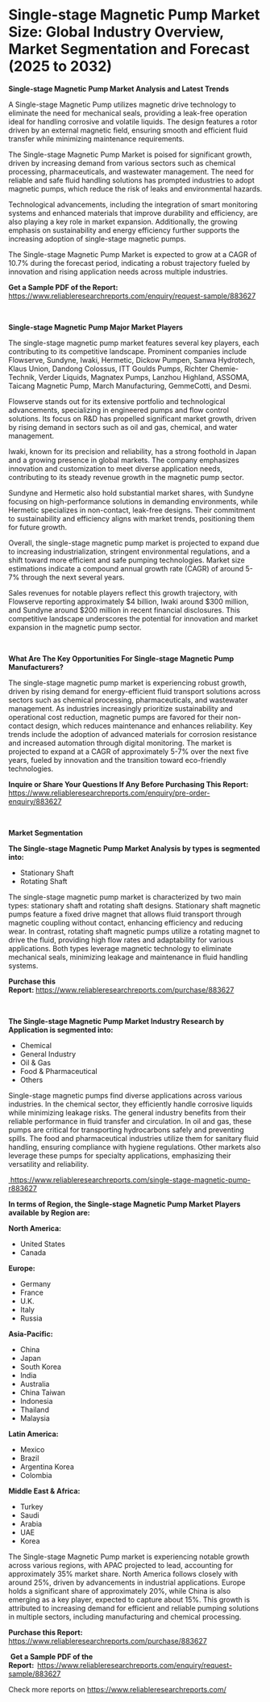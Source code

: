 <p><h1>Single-stage Magnetic Pump Market Size: Global Industry Overview, Market Segmentation and Forecast (2025 to 2032)</h1></p><p><strong>Single-stage Magnetic Pump Market Analysis and Latest Trends</strong></p>
<p><p>A Single-stage Magnetic Pump utilizes magnetic drive technology to eliminate the need for mechanical seals, providing a leak-free operation ideal for handling corrosive and volatile liquids. The design features a rotor driven by an external magnetic field, ensuring smooth and efficient fluid transfer while minimizing maintenance requirements. </p><p>The Single-stage Magnetic Pump Market is poised for significant growth, driven by increasing demand from various sectors such as chemical processing, pharmaceuticals, and wastewater management. The need for reliable and safe fluid handling solutions has prompted industries to adopt magnetic pumps, which reduce the risk of leaks and environmental hazards. </p><p>Technological advancements, including the integration of smart monitoring systems and enhanced materials that improve durability and efficiency, are also playing a key role in market expansion. Additionally, the growing emphasis on sustainability and energy efficiency further supports the increasing adoption of single-stage magnetic pumps. </p><p>The Single-stage Magnetic Pump Market is expected to grow at a CAGR of 10.7% during the forecast period, indicating a robust trajectory fueled by innovation and rising application needs across multiple industries.</p></p>
<p><strong>Get a Sample PDF of the Report:&nbsp;</strong> <a href="https://www.reliableresearchreports.com/enquiry/request-sample/883627?utm_campaign=2667&utm_medium=2&utm_source=Github&utm_content=ia&utm_term=24022025&utm_id=single-stage-magnetic-pump">https://www.reliableresearchreports.com/enquiry/request-sample/883627</a></p>
<p>&nbsp;</p>
<p><strong>Single-stage Magnetic Pump Major Market Players</strong></p>
<p><p>The single-stage magnetic pump market features several key players, each contributing to its competitive landscape. Prominent companies include Flowserve, Sundyne, Iwaki, Hermetic, Dickow Pumpen, Sanwa Hydrotech, Klaus Union, Dandong Colossus, ITT Goulds Pumps, Richter Chemie-Technik, Verder Liquids, Magnatex Pumps, Lanzhou Highland, ASSOMA, Taicang Magnetic Pump, March Manufacturing, GemmeCotti, and Desmi.</p><p>Flowserve stands out for its extensive portfolio and technological advancements, specializing in engineered pumps and flow control solutions. Its focus on R&D has propelled significant market growth, driven by rising demand in sectors such as oil and gas, chemical, and water management.</p><p>Iwaki, known for its precision and reliability, has a strong foothold in Japan and a growing presence in global markets. The company emphasizes innovation and customization to meet diverse application needs, contributing to its steady revenue growth in the magnetic pump sector.</p><p>Sundyne and Hermetic also hold substantial market shares, with Sundyne focusing on high-performance solutions in demanding environments, while Hermetic specializes in non-contact, leak-free designs. Their commitment to sustainability and efficiency aligns with market trends, positioning them for future growth.</p><p>Overall, the single-stage magnetic pump market is projected to expand due to increasing industrialization, stringent environmental regulations, and a shift toward more efficient and safe pumping technologies. Market size estimations indicate a compound annual growth rate (CAGR) of around 5-7% through the next several years.</p><p>Sales revenues for notable players reflect this growth trajectory, with Flowserve reporting approximately $4 billion, Iwaki around $300 million, and Sundyne around $200 million in recent financial disclosures. This competitive landscape underscores the potential for innovation and market expansion in the magnetic pump sector.</p></p>
<p>&nbsp;</p>
<p><strong>What Are The Key Opportunities For Single-stage Magnetic Pump Manufacturers?</strong></p>
<p><p>The single-stage magnetic pump market is experiencing robust growth, driven by rising demand for energy-efficient fluid transport solutions across sectors such as chemical processing, pharmaceuticals, and wastewater management. As industries increasingly prioritize sustainability and operational cost reduction, magnetic pumps are favored for their non-contact design, which reduces maintenance and enhances reliability. Key trends include the adoption of advanced materials for corrosion resistance and increased automation through digital monitoring. The market is projected to expand at a CAGR of approximately 5-7% over the next five years, fueled by innovation and the transition toward eco-friendly technologies.</p></p>
<p><strong>Inquire or Share Your Questions If Any Before Purchasing This Report:</strong> <a href="https://www.reliableresearchreports.com/enquiry/pre-order-enquiry/883627?utm_campaign=2667&utm_medium=2&utm_source=Github&utm_content=ia&utm_term=24022025&utm_id=single-stage-magnetic-pump">https://www.reliableresearchreports.com/enquiry/pre-order-enquiry/883627</a></p>
<p>&nbsp;</p>
<p><strong>Market Segmentation</strong></p>
<p><strong>The Single-stage Magnetic Pump Market Analysis by types is segmented into:</strong></p>
<p><ul><li>Stationary Shaft</li><li>Rotating Shaft</li></ul></p>
<p><p>The single-stage magnetic pump market is characterized by two main types: stationary shaft and rotating shaft designs. Stationary shaft magnetic pumps feature a fixed drive magnet that allows fluid transport through magnetic coupling without contact, enhancing efficiency and reducing wear. In contrast, rotating shaft magnetic pumps utilize a rotating magnet to drive the fluid, providing high flow rates and adaptability for various applications. Both types leverage magnetic technology to eliminate mechanical seals, minimizing leakage and maintenance in fluid handling systems.</p></p>
<p><strong>Purchase this Report:&nbsp;</strong><a href="https://www.reliableresearchreports.com/purchase/883627?utm_campaign=2667&utm_medium=2&utm_source=Github&utm_content=ia&utm_term=24022025&utm_id=single-stage-magnetic-pump">https://www.reliableresearchreports.com/purchase/883627</a></p>
<p>&nbsp;</p>
<p><strong>The Single-stage Magnetic Pump Market Industry Research by Application is segmented into:</strong></p>
<p><ul><li>Chemical</li><li>General Industry</li><li>Oil & Gas</li><li>Food & Pharmaceutical</li><li>Others</li></ul></p>
<p><p>Single-stage magnetic pumps find diverse applications across various industries. In the chemical sector, they efficiently handle corrosive liquids while minimizing leakage risks. The general industry benefits from their reliable performance in fluid transfer and circulation. In oil and gas, these pumps are critical for transporting hydrocarbons safely and preventing spills. The food and pharmaceutical industries utilize them for sanitary fluid handling, ensuring compliance with hygiene regulations. Other markets also leverage these pumps for specialty applications, emphasizing their versatility and reliability.</p></p>
<p><a href="https://www.reliableresearchreports.com/single-stage-magnetic-pump-r883627?utm_campaign=2667&utm_medium=2&utm_source=Github&utm_content=ia&utm_term=24022025&utm_id=single-stage-magnetic-pump">&nbsp;https://www.reliableresearchreports.com/single-stage-magnetic-pump-r883627</a></p>
<p><strong>In terms of Region, the Single-stage Magnetic Pump Market Players available by Region are:</strong></p>
<p>
    <p> <strong> North America: </strong>
        <ul>
            <li>United States</li>
            <li>Canada</li>
        </ul>
        </p> 
    <p> <strong> Europe: </strong>
        <ul>
            <li>Germany</li>
            <li>France</li>
            <li>U.K.</li>
            <li>Italy</li>
            <li>Russia</li>
        </ul>
        </p> 
    <p> <strong> Asia-Pacific: </strong>
        <ul>
            <li>China</li>
            <li>Japan</li>
            <li>South Korea</li>
            <li>India</li>
            <li>Australia</li>
            <li>China Taiwan</li>
            <li>Indonesia</li>
            <li>Thailand</li>
            <li>Malaysia</li>
        </ul>
        </p> 
    <p> <strong> Latin America: </strong>
        <ul>
            <li>Mexico</li>
            <li>Brazil</li>
            <li>Argentina Korea</li>
            <li>Colombia</li>
        </ul>
        </p> 
    <p> <strong> Middle East & Africa: </strong>
        <ul>
            <li>Turkey</li>
            <li>Saudi</li>
            <li>Arabia</li>
            <li>UAE</li>
            <li>Korea</li>
        </ul>
    </p>
    </p>
<p><p>The Single-stage Magnetic Pump market is experiencing notable growth across various regions, with APAC projected to lead, accounting for approximately 35% market share. North America follows closely with around 25%, driven by advancements in industrial applications. Europe holds a significant share of approximately 20%, while China is also emerging as a key player, expected to capture about 15%. This growth is attributed to increasing demand for efficient and reliable pumping solutions in multiple sectors, including manufacturing and chemical processing.</p></p>
<p><strong>Purchase this Report: </strong><a href="https://www.reliableresearchreports.com/purchase/883627?utm_campaign=2667&utm_medium=2&utm_source=Github&utm_content=ia&utm_term=24022025&utm_id=single-stage-magnetic-pump">https://www.reliableresearchreports.com/purchase/883627</a></p>
<p>&nbsp;<strong>Get a Sample PDF of the Report:&nbsp;&nbsp;</strong><a href="https://www.reliableresearchreports.com/enquiry/request-sample/883627?utm_campaign=2667&utm_medium=2&utm_source=Github&utm_content=ia&utm_term=24022025&utm_id=single-stage-magnetic-pump">https://www.reliableresearchreports.com/enquiry/request-sample/883627</a></p>
<p><strong></strong></p>
<p>Check more reports on <a href="https://www.reliableresearchreports.com/?utm_campaign=2667&utm_medium=2&utm_source=Github&utm_content=ia&utm_term=24022025&utm_id=single-stage-magnetic-pump">https://www.reliableresearchreports.com/</a></p>